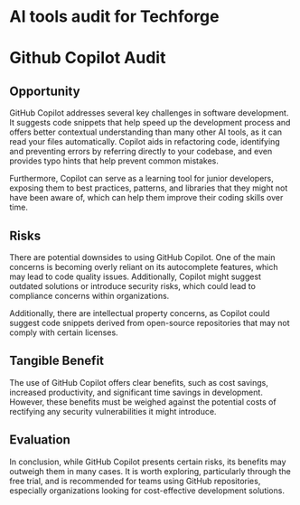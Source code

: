 # AI tools audit for **Techforge**

# Github Copilot Audit

## Opportunity

GitHub Copilot addresses several key challenges in software development. It suggests code snippets that help speed up the development process and offers better contextual understanding than many other AI tools, as it can read your files automatically. Copilot aids in refactoring code, identifying and preventing errors by referring directly to your codebase, and even provides typo hints that help prevent common mistakes.

Furthermore, Copilot can serve as a learning tool for junior developers, exposing them to best practices, patterns, and libraries that they might not have been aware of, which can help them improve their coding skills over time.

## Risks

There are potential downsides to using GitHub Copilot. One of the main concerns is becoming overly reliant on its autocomplete features, which may lead to code quality issues. Additionally, Copilot might suggest outdated solutions or introduce security risks, which could lead to compliance concerns within organizations.

Additionally, there are intellectual property concerns, as Copilot could suggest code snippets derived from open-source repositories that may not comply with certain licenses.

## Tangible Benefit

The use of GitHub Copilot offers clear benefits, such as cost savings, increased productivity, and significant time savings in development. However, these benefits must be weighed against the potential costs of rectifying any security vulnerabilities it might introduce.

## Evaluation

In conclusion, while GitHub Copilot presents certain risks, its benefits may outweigh them in many cases. It is worth exploring, particularly through the free trial, and is recommended for teams using GitHub repositories, especially organizations looking for cost-effective development solutions.
